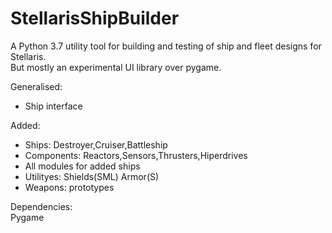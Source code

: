 # StellarisShipBuilder

A Python 3.7 utility tool for building and testing of ship and fleet designs for Stellaris.<BR>
But mostly an experimental UI library over pygame.

Generalised:
-  Ship interface

Added:
-  Ships: Destroyer,Cruiser,Battleship
-  Components: Reactors,Sensors,Thrusters,Hiperdrives
-  All modules for added ships
-  Utilityes: Shields(SML) Armor(S)
-  Weapons: prototypes

Dependencies:<BR>
Pygame
